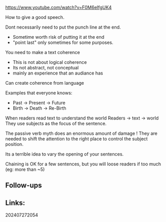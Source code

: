 https://www.youtube.com/watch?v=F0M6eIfgUK4

How to give a good speech. 

Dont necessarily need to put the punch line at the end.
- Sometime worth risk of putting it at the end
- "point last" only sometimes for some purposes.

You need to make a text coherence 
- This is not about logical coherence 
- Its not abstract, not conceptual 
- mainly an experience that an audiance has

Can create coherence from language

Examples that everyone knows:
- Past -> Present -> Future
- Birth -> Death -> Re-Birth

When readers read text to understand the world
	Readers -> text -> world
They use subjects as the focus of the sentence.

The passive verb myth does an enormous amount of damage ! They are needed to shift the attention to the right place to control the subject position.

Its a terrible idea to vary the opening of your sentences. 

Chaining is OK for a few sentences, but you will loose readers if too much (eg: more than ~5)






## Follow-ups


## Links: 



202407272054
